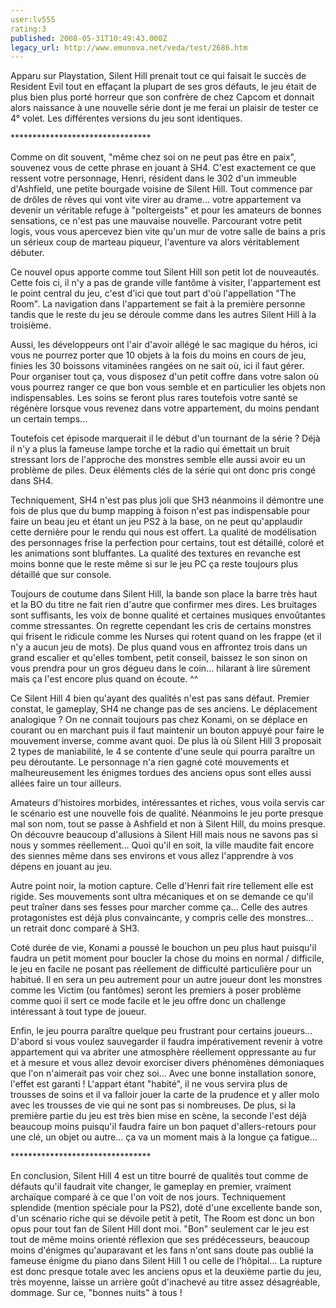 ```yaml
---
user:lv555
rating:3
published: 2008-05-31T10:49:43.000Z
legacy_url: http://www.emunova.net/veda/test/2686.htm
---
```

Apparu sur Playstation, Silent Hill prenait tout ce qui faisait le succès de Resident Evil tout en effaçant la plupart de ses gros défauts, le jeu était de plus bien plus porté horreur que son confrère de chez Capcom et donnait alors naissance à une nouvelle série dont je me ferai un plaisir de tester ce 4° volet. Les différentes versions du jeu sont identiques.  

  

  

\*\*\*\*\*\*\*\*\*\*\*\*\*\*\*\*\*\*\*\*\*\*\*\*\*\*\*\*\*\*\*\*  

  

  

Comme on dit souvent, "même chez soi on ne peut pas être en paix", souvenez vous de cette phrase en jouant à SH4\. C'est exactement ce que ressent votre personnage, Henri, résident dans le 302 d'un immeuble d'Ashfield, une petite bourgade voisine de Silent Hill. Tout commence par de drôles de rêves qui vont vite virer au drame... votre appartement va devenir un véritable refuge à "poltergeists" et pour les amateurs de bonnes sensations, ce n'est pas une mauvaise nouvelle. Parcourant votre petit logis, vous vous apercevez bien vite qu'un mur de votre salle de bains a pris un sérieux coup de marteau piqueur, l'aventure va alors véritablement débuter.  

  

Ce nouvel opus apporte comme tout Silent Hill son petit lot de nouveautés. Cette fois ci, il n'y a pas de grande ville fantôme à visiter, l'appartement est le point central du jeu, c'est d'ici que tout part d'où l'appellation "The Room". La navigation dans l'appartement se fait à la première personne tandis que le reste du jeu se déroule comme dans les autres Silent Hill à la troisième.  

Aussi, les développeurs ont l'air d'avoir allégé le sac magique du héros, ici vous ne pourrez porter que 10 objets à la fois du moins en cours de jeu, finies les 30 boissons vitaminées rangées on ne sait où, ici il faut gérer. Pour organiser tout ça, vous disposez d'un petit coffre dans votre salon où vous pourrez ranger ce que bon vous semble et en particulier les objets non indispensables. Les soins se feront plus rares toutefois votre santé se régénère lorsque vous revenez dans votre appartement, du moins pendant un certain temps...  

Toutefois cet épisode marquerait il le début d'un tournant de la série ? Déjà il n'y a plus la fameuse lampe torche et la radio qui émettait un bruit stressant lors de l'approche des monstres semble elle aussi avoir eu un problème de piles. Deux éléments clés de la série qui ont donc pris congé dans SH4\.  

  

Techniquement, SH4 n'est pas plus joli que SH3 néanmoins il démontre une fois de plus que du bump mapping à foison n'est pas indispensable pour faire un beau jeu et étant un jeu PS2 à la base, on ne peut qu'applaudir cette dernière pour le rendu qui nous est offert. La qualité de modélisation des personnages frise la perfection pour certains, tout est détaillé, coloré et les animations sont bluffantes. La qualité des textures en revanche est moins bonne que le reste même si sur le jeu PC ça reste toujours plus détaillé que sur console.  

  

Toujours de coutume dans Silent Hill, la bande son place la barre très haut et la BO du titre ne fait rien d'autre que confirmer mes dires. Les bruitages sont suffisants, les voix de bonne qualité et certaines musiques envoûtantes comme stressantes. On regrette cependant les cris de certains monstres qui frisent le ridicule comme les Nurses qui rotent quand on les frappe (et il n'y a aucun jeu de mots). De plus quand vous en affrontez trois dans un grand escalier et qu'elles tombent, petit conseil, baissez le son sinon on vous prendra pour un gros dégueu dans le coin... hilarant à lire sûrement mais ça l'est encore plus quand on écoute. ^^  

  

  

  

Ce Silent Hill 4 bien qu'ayant des qualités n'est pas sans défaut. Premier constat, le gameplay, SH4 ne change pas de ses anciens. Le déplacement analogique ? On ne connait toujours pas chez Konami, on se déplace en courant ou en marchant puis il faut maintenir un bouton appuyé pour faire le mouvement inverse, comme avant quoi. De plus là où Silent Hill 3 proposait 2 types de maniabilité, le 4 se contente d'une seule qui pourra paraître un peu déroutante. Le personnage n'a rien gagné coté mouvements et malheureusement les énigmes tordues des anciens opus sont elles aussi allées faire un tour ailleurs.  

  

Amateurs d'histoires morbides, intéressantes et riches, vous voila servis car le scénario est une nouvelle fois de qualité. Néanmoins le jeu porte presque mal son nom, tout se passe à Ashfield et non à Silent Hill, du moins presque. On découvre beaucoup d'allusions à Silent Hill mais nous ne savons pas si nous y sommes réellement... Quoi qu'il en soit, la ville maudite fait encore des siennes même dans ses environs et vous allez l'apprendre à vos dépens en jouant au jeu.  

  

Autre point noir, la motion capture. Celle d'Henri fait rire tellement elle est rigide. Ses mouvements sont ultra mécaniques et on se demande ce qu'il peut traîner dans ses fesses pour marcher comme ça... Celle des autres protagonistes est déjà plus convaincante, y compris celle des monstres... un retrait donc comparé à SH3\.  

  

Coté durée de vie, Konami a poussé le bouchon un peu plus haut puisqu'il faudra un petit moment pour boucler la chose du moins en normal / difficile, le jeu en facile ne posant pas réellement de difficulté particulière pour un habitué. Il en sera un peu autrement pour un autre joueur dont les monstres comme les Victim (ou fantômes) seront les premiers à poser problème comme quoi il sert ce mode facile et le jeu offre donc un challenge intéressant à tout type de joueur.  

  

Enfin, le jeu pourra paraître quelque peu frustrant pour certains joueurs... D'abord si vous voulez sauvegarder il faudra impérativement revenir à votre appartement qui va abriter une atmosphère réellement oppressante au fur et à mesure et vous allez devoir exorciser divers phénomènes démoniaques que l'on n'aimerait pas voir chez soi... Avec une bonne installation sonore, l'effet est garanti ! L'appart étant "habité", il ne vous servira plus de trousses de soins et il va falloir jouer la carte de la prudence et y aller molo avec les trousses de vie qui ne sont pas si nombreuses. De plus, si la première partie du jeu est très bien mise en scène, la seconde l'est déjà beaucoup moins puisqu'il faudra faire un bon paquet d'allers-retours pour une clé, un objet ou autre... ça va un moment mais à la longue ça fatigue...  

  

  

\*\*\*\*\*\*\*\*\*\*\*\*\*\*\*\*\*\*\*\*\*\*\*\*\*\*\*\*\*\*\*\*  

  

  

En conclusion, Silent Hill 4 est un titre bourré de qualités tout comme de défauts qu'il faudrait vite changer, le gameplay en premier, vraiment archaïque comparé à ce que l'on voit de nos jours. Techniquement splendide (mention spéciale pour la PS2), doté d'une excellente bande son, d'un scénario riche qui se dévoile petit à petit, The Room est donc un bon opus pour tout fan de Silent Hill dont moi. "Bon" seulement car le jeu est tout de même moins orienté réflexion que ses prédécesseurs, beaucoup moins d'énigmes qu'auparavant et les fans n'ont sans doute pas oublié la fameuse énigme du piano dans Silent Hill 1 ou celle de l'hôpital... La rupture est donc presque totale avec les anciens opus et la deuxième partie du jeu, très moyenne, laisse un arrière goût d'inachevé au titre assez désagréable, dommage. Sur ce, "bonnes nuits" à tous !